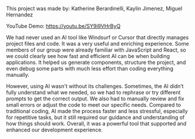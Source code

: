 This project was made by: Katherine Berardinelli, Kaylin Jimenez, Miguel Hernandez

YouTube Demo: https://youtu.be/SY9i9VHrByQ

We had never used an AI tool like Windsurf or Cursor that directly manages project files and code. It was a very useful and enriching experience. Some members of our group were already familiar with JavaScript and React, so we could clearly see how fast and efficient AI can be when building applications. It helped us generate components, structure the project, and even debug some parts with much less effort than coding everything manually.

However, using AI wasn't without its challenges. Sometimes, the AI didn’t fully understand what we needed, so we had to rephrase or try different prompts to get the correct output. We also had to manually review and fix small errors or adjust the code to meet our specific needs. Compared to traditional coding, AI made the process faster and less stressful, especially for repetitive tasks, but it still required our guidance and understanding of how things should work. Overall, it was a powerful tool that supported and enhanced our development experience.
